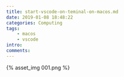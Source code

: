 ```yaml
---
title: start-vscode-on-teminal-on-macos.md
date: 2019-01-08 18:48:22
categories: Computing
tags:  
    - macos
    - vscode
intro:
comments:
---
```


{% asset_img 001.png %}
